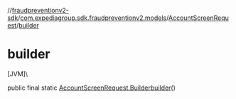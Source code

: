 //[fraudpreventionv2-sdk](../../../index.md)/[com.expediagroup.sdk.fraudpreventionv2.models](../index.md)/[AccountScreenRequest](index.md)/[builder](builder.md)

# builder

[JVM]\

public final static [AccountScreenRequest.Builder](-builder/index.md)[builder](builder.md)()
